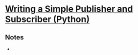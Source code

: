 # [Writing a Simple Publisher and Subscriber (Python)](http://wiki.ros.org/ROS/Tutorials/WritingPublisherSubscriber%28python%29)

## Notes

-
